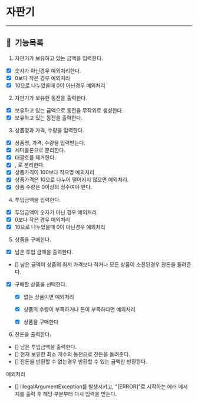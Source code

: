 # 자판기

---

## 📌 &nbsp;기능목록

1. 자판기가 보유하고 있는 금액을 입력한다.

- [x] 숫자가 아닌경우 예외처리한다.
- [x] 0보다 작은 경우 예외처리
- [x] 10으로 나누었을때 0이 아닌경우 예외처리

2. 자판기가 보유한 동전을 출력한다.

- [x] 보유하고 있는 금액으로 동전을 무작위로 생성한다.
- [x] 보유하고 있는 동전을 출력한다.

3. 상품명과 가격, 수량을 입력한다.

- [x] 상품명, 가격, 수량을 입력받는다.
- [x] 세미콜론으로 분리한다.
- [x] 대괄호를 제거한다.
- [x] , 로 분리한다.
- [x] 상품가격이 100보다 작으명 예외처리
- [x] 상품가격은 10으로 나누어 떨어지지 않으면 예외처리.
- [x] 상품 수량은 0이상의 정수여야 한다.

4. 투입금액을 입력한다.

- [x] 투입금액이 숫자가 아닌 경우 예외처리
- [x] 0보다 작은 경우 예외처리
- [x] 10으로 나누었을때 0이 아닌경우 예외처리

5. 상품을 구매한다.

- [x] 남은 투입 금액을 출력한다.
- [] 남은 금액이 상품의 최저 가격보다 적거나 모든 상품이 소진된경우 잔돈을 돌려준다.
- [x] 구매할 상품을 선택한다.
    - [x] 없는 상품이면 예외처리
    - [x] 상품의 수량이 부족하거나 돈이 부족하다면 예외처리
    - [x] 상품을 구매한다


6. 잔돈을 출력한다.

- [] 남은 투입금액을 출력한다.
- [] 현재 보유한 최소 개수의 동전으로 잔돈을 돌려준다.
- [] 잔돈을 반환할 수 없는경우 반환할 수 있는 금액만 반환한다.

예외처리

- [] IllegalArgumentException를 발생시키고, "[ERROR]"로 시작하는 에러 메시지를 출력 후 해당 부분부터 다시 입력을 받는다.

